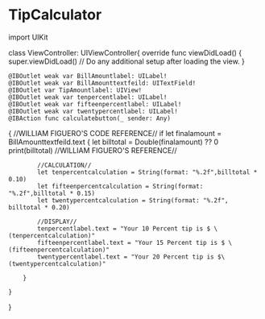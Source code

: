 # TipCalculator
import UIKit


class ViewController: UIViewController{
    override func viewDidLoad() {
        super.viewDidLoad()
        // Do any additional setup after loading the view.
    }

    @IBOutlet weak var BillAmountlabel: UILabel!
    @IBOutlet weak var BillAmounttextfeild: UITextField!
    @IBOutlet var TipAmountlabel: UIView!
    @IBOutlet weak var tenpercentlabel: UILabel!
    @IBOutlet weak var fifteenpercentlabel: UILabel!
    @IBOutlet weak var twentypercentlabel: UILabel!
    @IBAction func calculatebutton(_ sender: Any)
   {
        //WILLIAM FIGUERO'S CODE REFERENCE//
        if let finalamount = BillAmounttextfeild.text
        {
        let billtotal = Double(finalamount) ?? 0
            print(billtotal)
        //WILLIAM FIGUERO'S REFERENCE//
            
            //CALCULATION//
            let tenpercentcalculation = String(format: "%.2f",billtotal * 0.10)
            let fifteenpercentcalculation = String(format: "%.2f",billtotal * 0.15)
            let twentypercentcalculation = String(format: "%.2f", billtotal * 0.20)
            
            //DISPLAY//
            tenpercentlabel.text = "Your 10 Percent tip is $ \(tenpercentcalculation)"
            fifteenpercentlabel.text = "Your 15 Percent tip is $ \(fifteenpercentcalculation)"
            twentypercentlabel.text = "Your 20 Percent tip is $\(twentypercentcalculation)"
        
        }
        
    }

}

